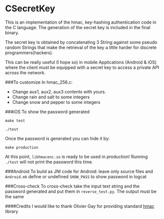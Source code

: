 CSecretKey
=
This is an implementation of the hmac, key-hashing authentication code in the C language.
The generation of the secret key is included in the final binary. 

The secret key is obtained by concatenating 3 String against some pseudo random Strings that make the retrieval of the key a little harder for discrete programmers(hackers). 

This can be really useful (I hope so) in mobile Applications (Android & iOS) where the client must be equipped with a secret key to access a private API across the network.

###To customize
In hmac_256.c:
* Change aux1, aux2, aux3 contents with yours.
* Change rain and salt to some integers 
* Change snow and pepper to some integers 


###iOS
To show the password generated

`make test`

`./test`



Once the password is generated you can hide it by:

`make production`

At this point, `libhmacenc.so` is ready to be used in production! Running `./test` will not print the password this time.

###Android
To build as JNI code for Android:
leave only source files and `Android.mk` define or undefined `SHOW_PASS` to show password in logcat

###Cross-check
To cross-check take the input text string and the password generated and put them in
`reverse_test.py`. The output must be the same

####Credits
I would like to thank Olivier Gay for providing standard [hmac](https://github.com/ogay/hmac) library
